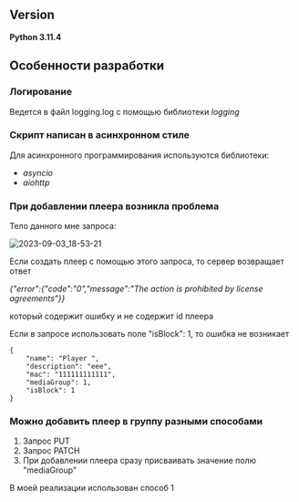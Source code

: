 ## Version
**Python 3.11.4**
## Особенности разработки
### Логирование
Ведется в файл logging.log с помощью библиотеки *logging*
### Скрипт написан в асинхронном стиле
Для асинхронного программирования используются библиотеки:
- *asyncio*
- *aiohttp*
### При добавлении плеера возникла проблема
Тело данного мне запроса:

![2023-09-03_18-53-21](https://github.com/Tonmecool/ElecardTest/assets/86359009/dc446533-e252-4a60-ab58-97746f36012d)

Если создать плеер с помощью этого запроса, то сервер возвращает ответ 

*{"error":{"code":"0","message":"The action is prohibited by license agreements"}}*

который содержит ошибку и не содержит id плеера

Если в запросе использовать поле "isBlock": 1, то ошибка не возникает


````
{
    "name": "Player ",
    "description": "eee",
    "mac": "111111111111",
    "mediaGroup": 1,
    "isBlock": 1
}
````

### Можно добавить плеер в группу разными способами

1. Запрос PUT
2. Запрос PATCH
3. При добавлении плеера сразу присваивать значение полю "mediaGroup"

В моей реализации использован способ 1

